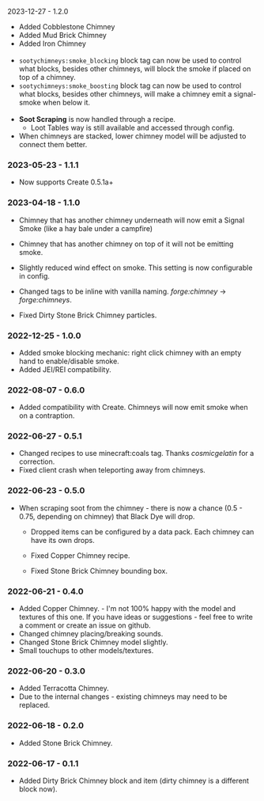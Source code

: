 2023-12-27 - 1.2.0
- Added Cobblestone Chimney
- Added Mud Brick Chimney
- Added Iron Chimney
<br><br>
- `sootychimneys:smoke_blocking` block tag can now be used to control what blocks, besides other chimneys, will block the smoke if placed on top of a chimney.
- `sootychimneys:smoke_boosting` block tag can now be used to control what blocks, besides other chimneys, will make a chimney emit a signal-smoke when below it.
<br><br>
- **Soot Scraping** is now handled through a recipe.
  - Loot Tables way is still available and accessed through config.
- When chimneys are stacked, lower chimney model will be adjusted to connect them better. 

### 2023-05-23 - 1.1.1
- Now supports Create 0.5.1a+

### 2023-04-18 - 1.1.0
- Chimney that has another chimney underneath will now emit a Signal Smoke (like a hay bale under a campfire)
- Chimney that has another chimney on top of it will not be emitting smoke.
- Slightly reduced wind effect on smoke. This setting is now configurable in config.
- Changed tags to be inline with vanilla naming. _forge:chimney_ -> _forge:chimneys_.

- Fixed Dirty Stone Brick Chimney particles.

### 2022-12-25 - 1.0.0
- Added smoke blocking mechanic: right click chimney with an empty hand to enable/disable smoke.
- Added JEI/REI compatibility.

### 2022-08-07 - 0.6.0
- Added compatibility with Create. Chimneys will now emit smoke when on a contraption.

### 2022-06-27 - 0.5.1

- Changed recipes to use minecraft:coals tag. Thanks *cosmicgelatin* for a correction.
- Fixed client crash when teleporting away from chimneys.

### 2022-06-23 - 0.5.0

- When scraping soot from the chimney - there is now a chance (0.5 - 0.75, depending on chimney) that Black Dye will drop.
  - Dropped items can be configured by a data pack. Each chimney can have its own drops.


  - Fixed Copper Chimney recipe.
  - Fixed Stone Brick Chimney bounding box.


### 2022-06-21 - 0.4.0

- Added Copper Chimney. - I'm not 100% happy with the model and textures of this one. If you have ideas or suggestions - feel free to write a comment or create an issue on github.
- Changed chimney placing/breaking sounds.
- Changed Stone Brick Chimney model slightly.
- Small touchups to other models/textures.


### 2022-06-20 - 0.3.0
- Added Terracotta Chimney.
- Due to the internal changes - existing chimneys may need to be replaced.


### 2022-06-18 - 0.2.0
- Added Stone Brick Chimney.


### 2022-06-17 - 0.1.1
- Added Dirty Brick Chimney block and item (dirty chimney is a different block now).